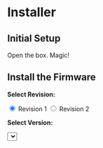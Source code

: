 # Installer

## Initial Setup

Open the box. Magic!

## Install the Firmware

<div id="firmware-installer">
  <p><strong>Select Revision:</strong></p>
  <label><input type="radio" name="revision" value="rev1" checked> Revision 1</label>
  <label><input type="radio" name="revision" value="rev2"> Revision 2</label>

  <p><strong>Select Version:</strong></p>
  <select id="version-select"></select>

  <br><br>

  <esp-web-install-button id="install-button" manifest="" install-supported></esp-web-install-button>
</div>
